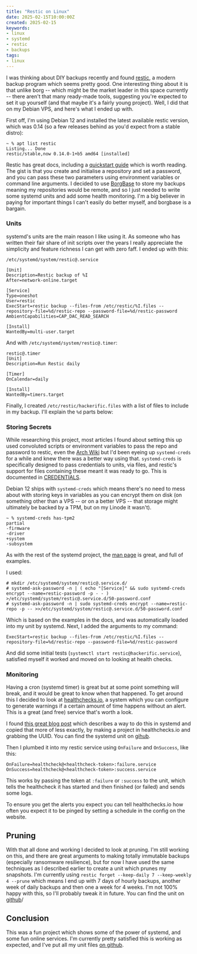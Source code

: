 ```yaml
---
title: "Restic on Linux"
date: 2025-02-15T10:00:00Z
created: 2025-02-15
keywords:
- linux
- systemd
- restic
- backups
tags:
- linux
---
```


I was thinking about DIY backups recently and found
[restic](https://restic.net/), a modern backup program which seems pretty
good. One interesting thing about it is that unlike borg -- which might be
the market leader in this space currently -- there aren't that many ready-made
tools, suggesting you're expected to set it up yourself (and that maybe it's a
fairly young project). Well, I did that on my Debian VPS, and here's what I
ended up with.

First off, I'm using Debian 12 and installed the latest available restic version,
which was 0.14 (so a few releases behind as you'd expect from a stable distro):

```
~ % apt list restic
Listing... Done
restic/stable,now 0.14.0-1+b5 amd64 [installed]
```

Restic has great docs, including a [quickstart guide](https://restic.readthedocs.io/en/stable/010_introduction.html#quickstart-guide)
which is worth reading. The gist is that you create and initialise a repository
and set a password, and you can pass these two parameters using environment
variables or command line arguments. I decided to use
[BorgBase](https://www.borgbase.com/) to store my backups meaning my
repositories would be remote, and so I just needed to write some systemd units
and add some health monitoring. I'm a big believer in paying for important
things I can't easily do better myself, and borgbase is a bargain.

### Units 

systemd's units are the main reason I like using it. As someone who has written
their fair share of init scripts over the years I really appreciate the
simplicity and feature richness I can get with zero faff. I ended up with this:

`/etc/systemd/system/restic@.service`

```
[Unit]
Description=Restic backup of %I
After=network-online.target

[Service]
Type=oneshot
User=restic
ExecStart=restic backup --files-from /etc/restic/%I.files --repository-file=%d/restic-repo --password-file=%d/restic-password
AmbientCapabilities=CAP_DAC_READ_SEARCH

[Install]
WantedBy=multi-user.target
```

And with `/etc/systemd/system/restic@.timer`:

```
restic@.timer
[Unit]
Description=Run Restic daily

[Timer]
OnCalendar=daily

[Install]
WantedBy=timers.target
```

Finally, I created `/etc/restic/hackerific.files` with a list of files to
include in my backup. I'll explain the `%d` parts below:

### Storing Secrets

While researching this project, most articles I found about setting this up
used convoluted scripts or environment variables to pass the repo and password
to restic, even the [Arch Wiki](https://wiki.archlinux.org/title/Restic#Systemd_service) 
but I'd been eyeing up `systemd-creds` for a while and knew there was a better
way using that. `systemd-creds` is specifically designed to pass credentials to
units, via files, and restic's support for files containing these meant it was
ready to go. This is documented in [CREDENTIALS](https://systemd.io/CREDENTIALS/).

Debian 12 ships with `systemd-creds` which means there's no need to mess about
with storing keys in variables as you can encrypt them on disk (on something
other than a VPS -- or on a better VPS -- that storage might ultimately be
backed by a TPM, but on my Linode it wasn't).

```
~ % systemd-creds has-tpm2
partial
-firmware
-driver
+system
-subsystem
```

As with the rest of the systemd project, the [man page](https://www.freedesktop.org/software/systemd/man/latest/systemd-creds.html) is great, and full of examples. 

I used:

```
# mkdir /etc/systemd/system/restic@.service.d/
# systemd-ask-password -n | ( echo "[Service]" && sudo systemd-creds encrypt --name=restic-password -p - - ) >/etc/systemd/system/restic@.service.d/50-password.conf
# systemd-ask-password -n | sudo systemd-creds encrypt --name=restic-repo -p -- >>/etc/systemd/system/restic@.service.d/50-password.conf
```

Which is based on the examples in the docs, and was automatically loaded into
my unit by systemd. Next, I added the arguments to my command:

```
ExecStart=restic backup --files-from /etc/restic/%I.files --repository-file=%d/restic-repo --password-file=%d/restic-password
```

And did some initial tests (`systemctl start restic@hackerific.service`),
satisfied myself it worked and moved on to looking at health checks.

### Monitoring

Having a cron (systemd timer) is great but at some point something will break,
and it would be great to know when that happened. To get around this I decided to look at 
[healthchecks.io](https://healthchecks.io/), a system which you can configure
to generate warnings if a certain amount of time happens without an alert. This
is a great (and free) service that's worth a look. 

I found [this great blog
post](https://passbe.com/2022/healthchecks-io-systemd-checks/) which describes
a way to do this in systemd and copied that more of less exactly, by making a
project in healthchecks.io and grabbing the UUID. You can find the systemd unit
on
[gihub](https://github.com/mattfoster/linux-config/blob/main/systemd/healthcheck%40.service).

Then I plumbed it into my restic service using `OnFailure` and `OnSuccess`, like this:

```
OnFailure=healthcheck@<healthcheck-token>:failure.service
OnSuccess=healthcheck@<healthcheck-token>:success.service
```

This works by passing the token at `:failure` or `:success` to the unit, which
tells the healthcheck it has started and then finished (or failed) and sends
some logs.

To ensure you get the alerts you expect you can tell healthchecks.io how often
you expect it to be pinged by setting a schedule in the config on the website.

## Pruning

With that all done and working I decided to look at pruning. I'm still working
on this, and there are great arguments to making totally immutable backups
(especially ransomware resilience), but for now I have used the same techniques
as I described earlier to create a unit which prunes my snapshots. I'm
currently using `restic forget --keep-daily 7 --keep-weekly 4 --prune` which
means I end up with 7 days of hourly backups, another week of daily backups and
then one a week for 4 weeks. I'm not 100% happy with this, so I'll probably
tweak it in future. You can find the unit on
[github](https://github.com/mattfoster/linux-config/blob/main/systemd/restic-prune%40.service)/

## Conclusion

This was a fun project which shows some of the power of systemd, and some fun
online services. I'm currently pretty satisfied this is working as expected,
and I've put all my unit files [on
github](https://github.com/mattfoster/linux-config/tree/main).
